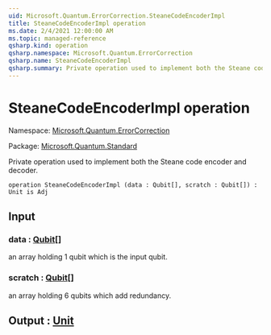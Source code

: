 ```yaml
---
uid: Microsoft.Quantum.ErrorCorrection.SteaneCodeEncoderImpl
title: SteaneCodeEncoderImpl operation
ms.date: 2/4/2021 12:00:00 AM
ms.topic: managed-reference
qsharp.kind: operation
qsharp.namespace: Microsoft.Quantum.ErrorCorrection
qsharp.name: SteaneCodeEncoderImpl
qsharp.summary: Private operation used to implement both the Steane code encoder and decoder.
---
```


# SteaneCodeEncoderImpl operation

Namespace: [Microsoft.Quantum.ErrorCorrection](xref:Microsoft.Quantum.ErrorCorrection)

Package: [Microsoft.Quantum.Standard](https://nuget.org/packages/Microsoft.Quantum.Standard)


Private operation used to implement both the Steane code encoder and decoder.

```qsharp
operation SteaneCodeEncoderImpl (data : Qubit[], scratch : Qubit[]) : Unit is Adj
```


## Input

### data : [Qubit](xref:microsoft.quantum.lang-ref.qubit)[]

an array holding 1 qubit which is the input qubit.


### scratch : [Qubit](xref:microsoft.quantum.lang-ref.qubit)[]

an array holding 6 qubits which add redundancy.



## Output : [Unit](xref:microsoft.quantum.lang-ref.unit)

